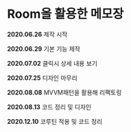 Room을 활용한 메모장
====================
**2020.06.26** 제작 시작<br>

**2020.06.29** 기본 기능 제작<br>

**2020.07.02** 클릭시 상세 내용 보기<br>

**2020.07.25** 디자인 마무리<br>

**2020.08.08** MVVM패턴을 활용해 리팩토링<br>

**2020.08.13** 코드 정리 및 디자인 <br>

**2020.12.10** 코루틴 적용 및 코드 정리 <br>
